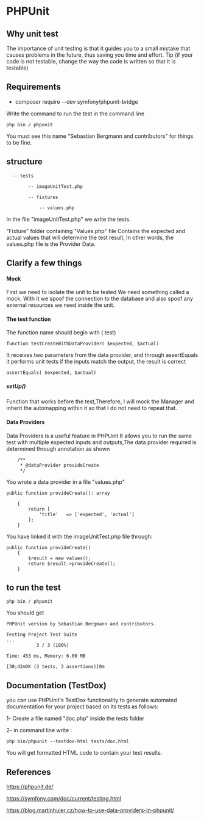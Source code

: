 # PHPUnit
## Why unit test
The importance of unit testing is that it guides you to a small mistake that causes problems in the future, thus saving you time and effort.
Tip (if your code is not testable, change the way the code is written so that it is testable)
## Requirements
- composer require --dev symfony/phpunit-bridge

 Write the command to run the test in the command line
 ```
 php bin / phpunit 
 ```
 You must see this name "Sebastian Bergmann and contributors" for things to be fine.
 
 ## structure
      -- tests
 
            -- imageUnitTest.php
            
            -- fixtures
            
                -- values.php
                
   In the file "imageUnitTest.php" we write the tests.
   
   "Fixture" folder containing "Values.php" file Contains the expected and actual values that will determine the test result, In other words, the values.php file is the Provider Data.
   

## Clarify a few things

#### Mock
First we need to isolate the unit to be tested
 We need something called a mock.
With it we spoof the connection to the database and also spoof any external resources we need inside the unit.

#### The test function

The function name should begin with ( test)
```
function testCreateWithDataProvider( $expected, $actual)
 ```
 It receives two parameters from the data provider, and through assertEquals it performs unit tests if the inputs match the output, the result is correct
 ```
 assertEquals( $expected, $actual)
 ```
##### setUp()
Function that works before the test,Therefore, I will mock the Manager and inherit the automapping within it so that I do not need to repeat that.


#### Data Providers 
Data Providers is a useful feature in PHPUnit It allows you to run the same test with multiple expected inputs and outputs,The data provider required is determined through annotation as shown
```
    /**
     * @dataProvider provideCreate
     */
```
You wrote a data provider in a file "values.php" 
```
public function provideCreate(): array

    {
        return [
            'title'   => ['expected', 'actual']
        ];
    }

```

You have linked it with the imageUnitTest.php file through:
```
public function provideCreate()
    {
        $result = new values();
        return $result->provideCreate();
    }
```

## to run the test

```
php bin / phpunit
```
You should get
```
PHPUnit version by Sebastian Bergmann and contributors.

Testing Project Test Suite
...
           3 / 3 (100%)

Time: 453 ms, Memory: 6.00 MB

[30;42mOK (3 tests, 3 assertions)[0m
```
## Documentation (TestDox)
you can use PHPUnit's TestDox functionality to generate automated documentation for your project based on its tests as follows:

1- Create a file named "doc.php" inside the tests folder

2- in command line write : 

 ```
 php bin/phpunit --testdox-html tests/doc.html
 
```
You will get formatted HTML code to contain your test results.

## References
https://phpunit.de/

https://symfony.com/doc/current/testing.html

https://blog.martinhujer.cz/how-to-use-data-providers-in-phpunit/
